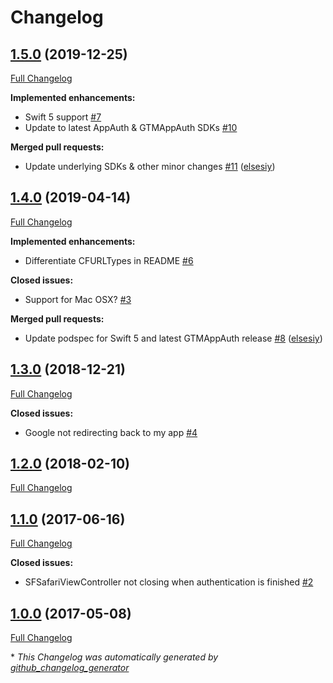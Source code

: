# Changelog

## [1.5.0](https://github.com/elsesiy/GAppAuth/tree/1.5.0) (2019-12-25)

[Full Changelog](https://github.com/elsesiy/GAppAuth/compare/1.4.0...1.5.0)

**Implemented enhancements:**

- Swift 5 support [\#7](https://github.com/elsesiy/GAppAuth/issues/7)
- Update to latest AppAuth & GTMAppAuth SDKs [\#10](https://github.com/elsesiy/GAppAuth/issues/10)

**Merged pull requests:**

- Update underlying SDKs & other minor changes [\#11](https://github.com/elsesiy/GAppAuth/pull/11) ([elsesiy](https://github.com/elsesiy))

## [1.4.0](https://github.com/elsesiy/GAppAuth/tree/1.4.0) (2019-04-14)

[Full Changelog](https://github.com/elsesiy/GAppAuth/compare/1.3.0...1.4.0)

**Implemented enhancements:**

- Differentiate CFURLTypes in README [\#6](https://github.com/elsesiy/GAppAuth/issues/6)

**Closed issues:**

- Support for Mac OSX? [\#3](https://github.com/elsesiy/GAppAuth/issues/3)

**Merged pull requests:**

- Update podspec for Swift 5 and latest GTMAppAuth release [\#8](https://github.com/elsesiy/GAppAuth/pull/8) ([elsesiy](https://github.com/elsesiy))

## [1.3.0](https://github.com/elsesiy/GAppAuth/tree/1.3.0) (2018-12-21)

[Full Changelog](https://github.com/elsesiy/GAppAuth/compare/1.2.0...1.3.0)

**Closed issues:**

- Google not redirecting back to my app [\#4](https://github.com/elsesiy/GAppAuth/issues/4)

## [1.2.0](https://github.com/elsesiy/GAppAuth/tree/1.2.0) (2018-02-10)

[Full Changelog](https://github.com/elsesiy/GAppAuth/compare/1.1.0...1.2.0)

## [1.1.0](https://github.com/elsesiy/GAppAuth/tree/1.1.0) (2017-06-16)

[Full Changelog](https://github.com/elsesiy/GAppAuth/compare/1.0.0...1.1.0)

**Closed issues:**

- SFSafariViewController not closing when authentication is finished [\#2](https://github.com/elsesiy/GAppAuth/issues/2)

## [1.0.0](https://github.com/elsesiy/GAppAuth/tree/1.0.0) (2017-05-08)

[Full Changelog](https://github.com/elsesiy/GAppAuth/compare/348943bcc8cf33899e23f7b899b93b582aa87fc5...1.0.0)



\* *This Changelog was automatically generated by [github_changelog_generator](https://github.com/github-changelog-generator/github-changelog-generator)*
